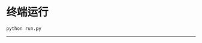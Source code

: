 # 终端运行

```shell
python run.py
```
********************************************************************************************************************************************************************************************************************************************************************************